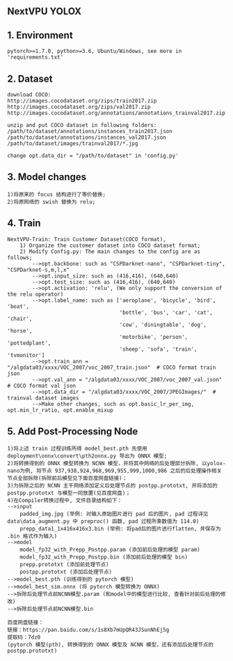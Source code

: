 ## NextVPU YOLOX

## 1. Environment
    pytorch>=1.7.0, python>=3.6, Ubuntu/Windows, see more in 'requirements.txt'

## 2. Dataset

    download COCO:
    http://images.cocodataset.org/zips/train2017.zip
    http://images.cocodataset.org/zips/val2017.zip
    http://images.cocodataset.org/annotations/annotations_trainval2017.zip
    
    unzip and put COCO dataset in following folders:
    /path/to/dataset/annotations/instances_train2017.json
    /path/to/dataset/annotations/instances_val2017.json
    /path/to/dataset/images/trainval2017/*.jpg
    
    change opt.data_dir = "/path/to/dataset" in 'config.py'

## 3. Model changes
    1)将原来的 focus 结构进行了等价替换;
    2)将原网络的 swish 替换为 relu;

## 4. Train

    NextVPU-Train: Train Customer Dataset(COCO format), 
        1) Organize the customer dataset into COCO dataset format;
        2) Modify Config.py: The main changes to the config are as follows;
            -->opt.backbone: such as "CSPDarknet-nano", "CSPDarknet-tiny", "CSPDarknet-s,m,l,x"
            -->opt.input_size: such as (416,416), (640,640)
            -->opt.test_size: such as (416,416), (640,640)
            -->opt.activation: 'relu', (We only support the conversion of the relu operator)
            -->opt.label_name: such as ['aeroplane', 'bicycle', 'bird', 'boat',
                                        'bottle', 'bus', 'car', 'cat', 'chair',
                                        'cow', 'diningtable', 'dog', 'horse',
                                        'motorbike', 'person', 'pottedplant',
                                        'sheep', 'sofa', 'train', 'tvmonitor']
            -->opt.train_ann = "/algdata03/xxxx/VOC_2007/voc_2007_train.json"  # COCO format train json
            -->opt.val_ann = "/algdata03/xxxx/VOC_2007/voc_2007_val.json"  # COCO format val json
            -->opt.data_dir = "/algdata03/xxxx/VOC_2007/JPEGImages/"  # trainval dataset images
            -->Make other changes, such as opt.basic_lr_per_img, opt.min_lr_ratio, opt.enable_mixup

## 5. Add Post-Processing Node
    1)将上述 train 过程训练所得 model_best.pth 先使用 deployment\onnx\convert\pth2onnx.py 导出为 ONNX 模型;
    2)将转换得到的 ONNX 模型转换为 NCNN 模型，并将其中网络的后处理部分拆除, 以yolox-nano为例, 将节点 937,938,924,968,969,955,999,1000,986 之后的后处理操作相关节点全部拆除(拆除前后模型见下面百度网盘链接)；
    3)为拆除之后的 NCNN 主干网络添加定义后处理节点的 postpp.prototxt, 并将添加的 postpp.prototxt 与模型一同放置(见百度网盘)；
    4)在Compiler转换过程中, 文件目录结构如下：
    -->input
        padded_img.jpg (举例: 对输入原始图片进行 pad 后的图片, pad 过程详见 data\data_augment.py 中 preproc() 函数, pad 过程所乘数值为 114.0)
        prepp_data1_1x416x416x3.bin (举例: 将pad后的图片进行flatten, 并保存为 .bin 格式作为输入)
    -->model
        model_fp32_with_Prepp_Postpp.param (添加前后处理的模型 param)
        model_fp32_with_Prepp_Postpp.bin (添加前后处理的模型 bin)
        prepp.prototxt (添加前处理节点)
        postpp.prototxt (添加后处理节点)
    -->model_best.pth (训练得到的 pytorch 模型)
    -->model_best_sim.onnx (将 pytorch 模型转换为 ONNX)
    -->拆除后处理节点前NCNN模型.param (和model中的模型进行比较, 查看针对前后处理的修改)
    -->拆除后处理节点前NCNN模型.bin
    
    百度网盘链接：
    链接：https://pan.baidu.com/s/1s8Xb7mUpQR43JSunNhEj5g 
    提取码：7dz0 
    (pytorch 模型(pth), 转换得到的 ONNX 模型及 NCNN 模型，还有添加后处理节点的 postpp.prototxt)
